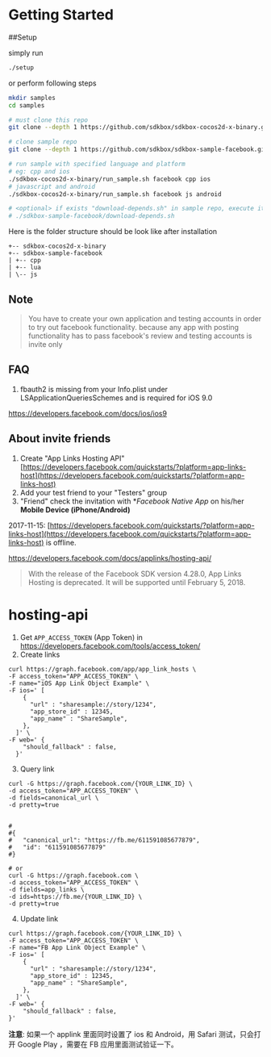 
# Getting Started

##Setup

simply run
```bash
./setup
```

or perform following steps

~~~bash
mkdir samples
cd samples

# must clone this repo
git clone --depth 1 https://github.com/sdkbox/sdkbox-cocos2d-x-binary.git

# clone sample repo
git clone --depth 1 https://github.com/sdkbox/sdkbox-sample-facebook.git

# run sample with specified language and platform
# eg: cpp and ios
./sdkbox-cocos2d-x-binary/run_sample.sh facebook cpp ios
# javascript and android
./sdkbox-cocos2d-x-binary/run_sample.sh facebook js android

# <optional> if exists "download-depends.sh" in sample repo, execute it
# ./sdkbox-sample-facebook/download-depends.sh

~~~

Here is the folder structure should be look like after installation

~~~
+-- sdkbox-cocos2d-x-binary
+-- sdkbox-sample-facebook
| +-- cpp
| +-- lua
| \-- js
~~~

## Note
>You have to create your own application and testing accounts in order to try out facebook functionality. because any app with posting functionality has to pass facebook's review and testing accounts is invite only

## FAQ

1. fbauth2 is missing from your Info.plist under LSApplicationQueriesSchemes and is required for iOS 9.0

https://developers.facebook.com/docs/ios/ios9


## About invite friends

1. Create "App Links Hosting API" [https://developers.facebook.com/quickstarts/?platform=app-links-host](https://developers.facebook.com/quickstarts/?platform=app-links-host)
2. Add your test friend to your "Testers" group
3. "Friend" check the invitation with **Facebook Native App* on his/her **Mobile Device (iPhone/Android)**

2017-11-15:
[https://developers.facebook.com/quickstarts/?platform=app-links-host](https://developers.facebook.com/quickstarts/?platform=app-links-host) is offline.

https://developers.facebook.com/docs/applinks/hosting-api/
> With the release of the Facebook SDK version 4.28.0, App Links Hosting is deprecated. It will be supported until February 5, 2018.



# hosting-api

1. Get `APP_ACCESS_TOKEN` (App Token) in https://developers.facebook.com/tools/access_token/
2. Create links

```
curl https://graph.facebook.com/app/app_link_hosts \
-F access_token="APP_ACCESS_TOKEN" \
-F name="iOS App Link Object Example" \
-F ios=' [
    {
      "url" : "sharesample://story/1234",
      "app_store_id" : 12345,
      "app_name" : "ShareSample",
    },
  ]' \
-F web=' {
    "should_fallback" : false,
  }'
```

3. Query link

```
curl -G https://graph.facebook.com/{YOUR_LINK_ID} \
-d access_token="APP_ACCESS_TOKEN" \
-d fields=canonical_url \
-d pretty=true


#
#{
#   "canonical_url": "https://fb.me/611591085677879",
#   "id": "611591085677879"
#}

# or
curl -G https://graph.facebook.com \
-d access_token="APP_ACCESS_TOKEN" \
-d fields=app_links \
-d ids=https://fb.me/{YOUR_LINK_ID} \
-d pretty=true
```

4. Update link

```
curl https://graph.facebook.com/{YOUR_LINK_ID} \
-F access_token="APP_ACCESS_TOKEN" \
-F name="FB App Link Object Example" \
-F ios=' [
    {
      "url" : "sharesample://story/1234",
      "app_store_id" : 12345,
      "app_name" : "ShareSample",
    },
  ]' \
-F web=' {
    "should_fallback" : false,
}'
```



**注意**:
如果一个 applink 里面同时设置了 ios 和 Android，用 Safari 测试，只会打开 Google Play ，需要在 FB 应用里面测试验证一下。



